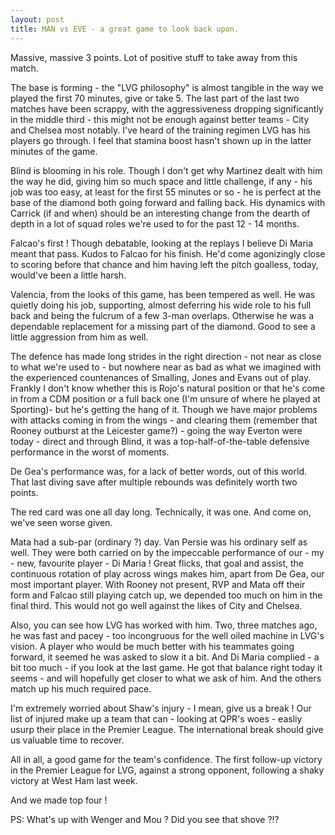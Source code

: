 ```yaml
---
layout: post
title: MAN vs EVE - a great game to look back upon.
---
```


<p>Massive, massive 3 points. Lot of positive stuff to take away from this match. </p>

<p>The base is forming - the "LVG philosophy" is almost tangible in the way we played the first 70 minutes, give or take 5. The last part of the last two matches have been scrappy, with the aggressiveness dropping significantly in the middle third - this might not be enough against better teams - City and Chelsea most notably. I've heard of the training regimen LVG has his players go through. I feel that stamina boost hasn't shown up in the latter minutes of the game.</p>

<p>Blind is blooming in his role. Though I don't get why Martinez dealt with him the way he did, giving him so much space and little challenge, if any - his job was too easy, at least for the first 55 minutes or so - he is perfect at the base of the diamond both going forward and falling back. His dynamics with Carrick (if and when) should be an interesting change from the dearth of depth in a lot of squad roles we're used to for the past 12 - 14 months.</p>

<p>Falcao's first ! Though debatable, looking at the replays I believe Di Maria meant that pass. Kudos to Falcao for his finish. He'd come agonizingly close to scoring before that chance and him having left the pitch goalless, today, would've been a little harsh. </p>

<p>Valencia, from the looks of this game, has been tempered as well. He was quietly doing his job, supporting, almost deferring his wide role to his full back and being the fulcrum of a few 3-man overlaps. Otherwise he was a dependable replacement for a missing part of the diamond. Good to see a little aggression from him as well.</p>

<p>The defence has made long strides in the right direction - not near as close to what we're used to - but nowhere near as bad as what we imagined with the experienced countenances of Smalling, Jones and Evans out of play. Frankly I don't know whether this is Rojo's natural position or that he's come in from a CDM position or a full back one (I'm unsure of where he played at Sporting)- but he's getting the hang of it. Though we have major problems with attacks coming in from the wings - and clearing them (remember that Rooney outburst at the Leicester game?) - going the way Everton were today - direct and through Blind, it was a top-half-of-the-table defensive performance in the worst of moments. </p>

<p>De Gea's performance was, for a lack of better words, out of this world. That last diving save after multiple rebounds was definitely worth two points. </p>

<p>The red card was one all day long. Technically, it was one. And come on, we've seen worse given. </p>

<p>Mata had a sub-par (ordinary ?) day. Van Persie was his ordinary self as well. 
They were both carried on by the impeccable performance of our - my - new, favourite player - Di Maria ! Great flicks, that goal and assist, the continuous rotation of play across wings makes him, apart from De Gea, our most important player. With Rooney not present, RVP and Mata off their form and Falcao still playing catch up, we depended too much on him in the final third. This would not go well against the likes of City and Chelsea.</p>

<p>Also, you can see how LVG has worked with him. Two, three matches ago, he was fast and pacey - too incongruous for the well oiled machine in LVG's vision. A player who would be much better with his teammates going forward, it seemed he was asked to slow it a bit. And Di Maria complied - a bit too much - if you look at the last game. He got that balance right today it seems - and will hopefully get closer to what we ask of him. And the others match up his much required pace.</p>

<p>I'm extremely worried about Shaw's injury - I mean, give us a break ! Our list of injured make up a team that can - looking at QPR's woes - easliy usurp their place in the Premier League. 
The international break should give us valuable time to recover.</p>

<p>All in all, a good game for the team's confidence. The first follow-up victory in the Premier League for LVG, against a strong opponent, following a shaky victory at West Ham last week. </p>

<p>And we made top four !</p>

<p>PS: What's up with Wenger and Mou ? Did you see that shove ?!? </p>